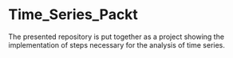 # Time_Series_Packt
The presented repository is put together as a project showing the implementation of steps necessary for the analysis of time series.
